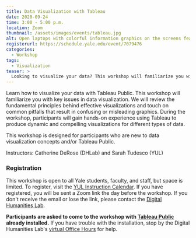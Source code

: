 ```yaml
---
title: Data Visualization with Tableau
date: 2020-09-24
time: 3:00 - 5:00 p.m.
location: Zoom
thumbnail: /assets/images/events/tableau.jpg
alt: Open laptops with colorful information graphics on the screens featuring tableau logo over data visualizations
registerurl: https://schedule.yale.edu/event/7079476
categories:
  - Workshop
tags:
  - Visualization
teaser: >
  Looking to visualize your data? This workshop will familiarize you with key issues in data visualization. Participants will learn how to use Tableau Public, free software for creating dynamic and compelling visualizations.
---
```

Learn how to visualize your data with Tableau Public. This workshop will familiarize you with key issues in data visualization. We will review the fundamental principles behind effective visualizations and touch on common pitfalls that result in confusing or misleading graphics. During the workshop, participants will gain hands-on experience using Tableau to produce dynamic and compelling visualizations for different types of data.

This workshop is designed for participants who are new to data visualization concepts and/or Tableau Public.

Instructors: Catherine DeRose (DHLab) and Sarah Tudesco (YUL)

### Registration

This workshop is open to all Yale students, faculty, and staff, but space is limited. To register, visit the <a href='https://schedule.yale.edu/event/7079476' target='_blank'>YUL Instruction Calendar</a>. If you have registered, you will be sent a Zoom link the day before the workshop. If you don't receive the email or lose the link, please contact the [Digital Humanities Lab](mailto:dhlab@yale.edu).

**Participants are asked to come to the workshop with <a href='https://public.tableau.com/en-us/s/' target='_blank'>Tableau Public</a> already installed.** If you have trouble with the installation, stop by the Digital Humanities Lab's <a href='https://dhlab.yale.edu/resources/office-hours.html' target='_blank'>virtual Office Hours</a> for help.
